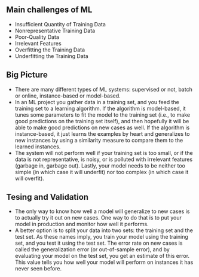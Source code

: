 ## Main challenges of ML

- Insufficient Quantity of Training Data
- Nonrepresentative Training Data
- Poor-Quality Data
- Irrelevant Features
- Overfitting the Training Data
- Underfitting the Training Data

## Big Picture

- There are many different types of ML systems: supervised or not, batch
  or online, instance-based or model-based.
- In an ML project you gather data in a training set, and you feed the
  training set to a learning algorithm. If the algorithm is model-based, it
  tunes some parameters to fit the model to the training set (i.e., to make
  good predictions on the training set itself), and then hopefully it will be
  able to make good predictions on new cases as well. If the algorithm is
  instance-based, it just learns the examples by heart and generalizes to
  new instances by using a similarity measure to compare them to the
  learned instances.
- The system will not perform well if your training set is too small, or if
  the data is not representative, is noisy, or is polluted with irrelevant
  features (garbage in, garbage out). Lastly, your model needs to be
  neither too simple (in which case it will underfit) nor too complex (in
  which case it will overfit).

## Tesing and Validation

- The only way to know how well a model will generalize to new cases is to
  actually try it out on new cases. One way to do that is to put your model in
  production and monitor how well it performs.
- A better option is to split your data into two sets: the training set and the test
  set. As these names imply, you train your model using the training set, and
  you test it using the test set. The error rate on new cases is called the
  generalization error (or out-of-sample error), and by evaluating your model
  on the test set, you get an estimate of this error. This value tells you how well
  your model will perform on instances it has never seen before.
